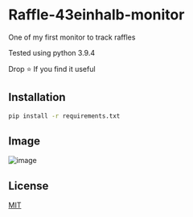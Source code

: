 # Raffle-43einhalb-monitor
One of my first monitor to track raffles

Tested using python 3.9.4

Drop ⭐️ If you find it useful

## Installation

```bash
pip install -r requirements.txt
```

## Image
![image](https://user-images.githubusercontent.com/50675404/152232244-8b3a902a-3260-4265-8155-b8c059bc62ef.png)


## License
[MIT](https://choosealicense.com/licenses/mit/)
